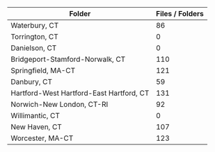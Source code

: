 | Folder                                   |   Files / Folders |
|------------------------------------------|-------------------|
| Waterbury, CT                            |                86 |
| Torrington, CT                           |                 0 |
| Danielson, CT                            |                 0 |
| Bridgeport-Stamford-Norwalk, CT          |               110 |
| Springfield, MA-CT                       |               121 |
| Danbury, CT                              |                59 |
| Hartford-West Hartford-East Hartford, CT |               131 |
| Norwich-New London, CT-RI                |                92 |
| Willimantic, CT                          |                 0 |
| New Haven, CT                            |               107 |
| Worcester, MA-CT                         |               123 |